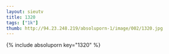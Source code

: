 ```yaml
--- 
layout: sieutv
title: 1320
tags: ["1k"]
thumb: http://94.23.248.219/absoluporn-1/image/002/1320.jpg
---
```

{% include absoluporn key="1320" %} 
